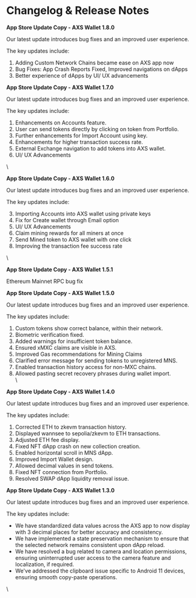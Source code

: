 # Changelog & Release Notes

**App Store Update Copy - AXS Wallet 1.8.0**

Our latest update introduces bug fixes and an improved user experience.

The key updates include:

1. Adding Custom Network Chains became ease on AXS app now
2. Bug Fixes: App Crash Reports Fixed, Improved navigations on dApps
3. Better experience of dApps by UI/ UX advancements





**App Store Update Copy - AXS Wallet 1.7.0**

Our latest update introduces bug fixes and an improved user experience.

The key updates include:

1. Enhancements on Accounts feature.
2. User can send tokens directly by clicking on token from Portfolio.
3. Further enhancements for Import Account using key.
4. Enhancements for higher transaction success rate.
5. External Exchange navigation to add tokens into AXS wallet.
6. UI/ UX Advancements&#x20;



\


**App Store Update Copy - AXS Wallet 1.6.0**

Our latest update introduces bug fixes and an improved user experience.

The key updates include:

3. Importing Accounts into AXS wallet using private keys
4. Fix for Create wallet through Email option
5. UI/ UX Advancements
6. Claim mining rewards for all miners at once
7. Send Mined token to AXS wallet with one click
8. Improving the transaction fee success rate

\


**App Store Update Copy - AXS Wallet 1.5.1**

Ethereum Mainnet RPC bug fix



**App Store Update Copy - AXS Wallet 1.5.0**

Our latest update introduces bug fixes and an improved user experience.

The key updates include:

1. Custom tokens show correct balance, within their network.
2. Biometric verification fixed.
3. Added warnings for insufficient token balance.
4. Ensured xMXC claims are visible in AXS.
5. Improved Gas recommendations for Mining Claims
6. Clarified error message for sending tokens to unregistered MNS.
7. Enabled transaction history access for non-MXC chains.
8. Allowed pasting secret recovery phrases during wallet import.\
   \


**App Store Update Copy - AXS Wallet 1.4.0**

Our latest update introduces bug fixes and an improved user experience.

The key updates include:

1. Corrected ETH to zkevm transaction history.
2. Displayed wannsee to sepolia/zkevm to ETH transactions.
3. Adjusted ETH fee display.
4. Fixed NFT dApp crash on new collection creation.
5. Enabled horizontal scroll in MNS dApp.
6. Improved Import Wallet design.
7. Allowed decimal values in send tokens.
8. Fixed NFT connection from Portfolio.
9. Resolved SWAP dApp liquidity removal issue.



**App Store Update Copy - AXS Wallet 1.3.0**

Our latest update introduces bug fixes and an improved user experience.

The key updates include:

* We have standardized data values across the AXS app to now display with 3 decimal places for better accuracy and consistency.
* We have implemented a state preservation mechanism to ensure that the selected network remains consistent upon dApp reload.
* We have resolved a bug related to camera and location permissions, ensuring uninterrupted user access to the camera feature and localization, if required.
* We've addressed the clipboard issue specific to Android 11 devices, ensuring smooth copy-paste operations.

\

